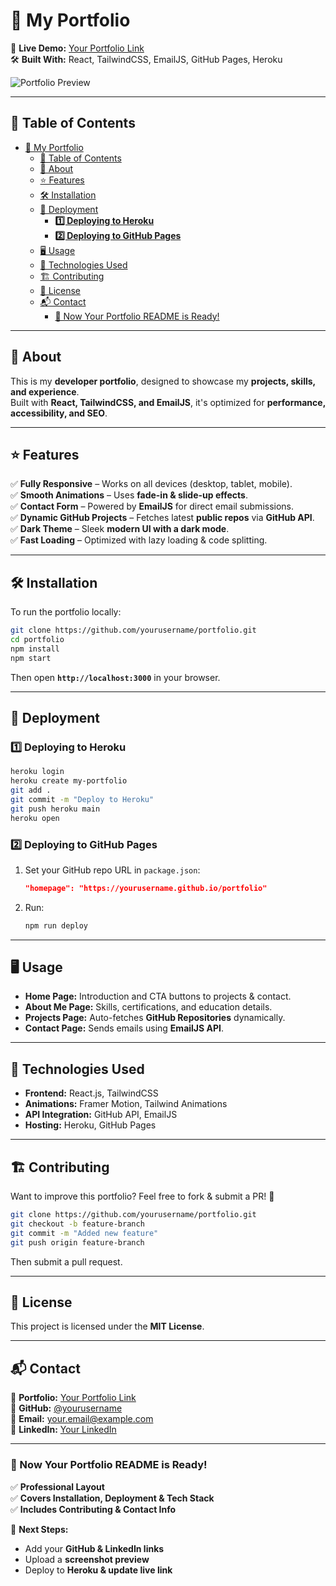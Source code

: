 # 🌟 My Portfolio

🚀 **Live Demo:** [Your Portfolio Link](#)  
🛠 **Built With:** React, TailwindCSS, EmailJS, GitHub Pages, Heroku  

![Portfolio Preview](#)

---

## 📌 Table of Contents
- [🌟 My Portfolio](#-my-portfolio)
  - [📌 Table of Contents](#-table-of-contents)
  - [📌 About](#-about)
  - [⭐ Features](#-features)
  - [🛠 Installation](#-installation)
  - [🚀 Deployment](#-deployment)
    - [**1️⃣ Deploying to Heroku**](#1️⃣-deploying-to-heroku)
    - [**2️⃣ Deploying to GitHub Pages**](#2️⃣-deploying-to-github-pages)
  - [🖥 Usage](#-usage)
  - [🔧 Technologies Used](#-technologies-used)
  - [🏗 Contributing](#-contributing)
  - [📜 License](#-license)
  - [📬 Contact](#-contact)
    - [🎉 Now Your Portfolio README is Ready!](#-now-your-portfolio-readme-is-ready)

---

## 📌 About
This is my **developer portfolio**, designed to showcase my **projects, skills, and experience**.  
Built with **React, TailwindCSS, and EmailJS**, it's optimized for **performance, accessibility, and SEO**.

---

## ⭐ Features
✅ **Fully Responsive** – Works on all devices (desktop, tablet, mobile).  
✅ **Smooth Animations** – Uses **fade-in & slide-up effects**.  
✅ **Contact Form** – Powered by **EmailJS** for direct email submissions.  
✅ **Dynamic GitHub Projects** – Fetches latest **public repos** via **GitHub API**.  
✅ **Dark Theme** – Sleek **modern UI with a dark mode**.  
✅ **Fast Loading** – Optimized with lazy loading & code splitting.  

---

## 🛠 Installation
To run the portfolio locally:  

```sh
git clone https://github.com/yourusername/portfolio.git
cd portfolio
npm install
npm start
```

Then open **`http://localhost:3000`** in your browser.

---

## 🚀 Deployment
### **1️⃣ Deploying to Heroku**
```sh
heroku login
heroku create my-portfolio
git add .
git commit -m "Deploy to Heroku"
git push heroku main
heroku open
```

### **2️⃣ Deploying to GitHub Pages**
1. Set your GitHub repo URL in `package.json`:
   ```json
   "homepage": "https://yourusername.github.io/portfolio"
   ```
2. Run:
   ```sh
   npm run deploy
   ```

---

## 🖥 Usage
- **Home Page:** Introduction and CTA buttons to projects & contact.  
- **About Me Page:** Skills, certifications, and education details.  
- **Projects Page:** Auto-fetches **GitHub Repositories** dynamically.  
- **Contact Page:** Sends emails using **EmailJS API**.  

---

## 🔧 Technologies Used
- **Frontend:** React.js, TailwindCSS  
- **Animations:** Framer Motion, Tailwind Animations  
- **API Integration:** GitHub API, EmailJS  
- **Hosting:** Heroku, GitHub Pages  

---

## 🏗 Contributing
Want to improve this portfolio? Feel free to fork & submit a PR! 🚀

```sh
git clone https://github.com/yourusername/portfolio.git
git checkout -b feature-branch
git commit -m "Added new feature"
git push origin feature-branch
```
Then submit a pull request.

---

## 📜 License
This project is licensed under the **MIT License**.

---

## 📬 Contact
💼 **Portfolio:** [Your Portfolio Link](#)  
🐙 **GitHub:** [@yourusername](https://github.com/yourusername)  
📧 **Email:** [your.email@example.com](mailto:your.email@example.com)  
💼 **LinkedIn:** [Your LinkedIn](https://linkedin.com/in/yourusername)  

---

### 🎉 Now Your Portfolio README is Ready!
✅ **Professional Layout**  
✅ **Covers Installation, Deployment & Tech Stack**  
✅ **Includes Contributing & Contact Info**  

📌 **Next Steps:**  
- Add your **GitHub & LinkedIn links**  
- Upload a **screenshot preview**  
- Deploy to **Heroku & update live link**  
